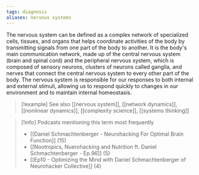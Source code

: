 ```yaml
---
tags: diagnosis
aliases: nervous systems
---
```


The nervous system can be defined as a complex network of specialized cells, tissues, and organs that helps coordinate activities of the body by transmitting signals from one part of the body to another. It is the body's main communication network, made up of the central nervous system (brain and spinal cord) and the peripheral nervous system, which is composed of sensory neurons, clusters of neurons called ganglia, and nerves that connect the central nervous system to every other part of the body. The nervous system is responsible for our responses to both internal and external stimuli, allowing us to respond quickly to changes in our environment and to maintain internal homeostasis.

> [!example] See also
> [[nervous system]], [[network dynamics]], [[nonlinear dynamics]], [[complexity science]], [[systems thinking]]

> [!info] Podcasts mentioning this term most frequently
> * [[Daniel Schmachtenberger - Neurohacking For Optimal Brain Function]] (15)
> * [[Nootropics, Nuerohacking and Nutrition ft. Daniel Schmachtenberger - Ep.96]] (5)
> * [[Ep10 - Optimizing the Mind with Daniel Schmachtenberger of Neurohacker Collective]] (4)